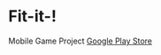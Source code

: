 # Fit-it-!
 Mobile Game Project
[Google Play Store](https://play.google.com/store/apps/details?id=com.LeobGames.FitIt)
